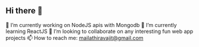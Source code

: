 ## Hi there 👋
🔭 I’m currently working on NodeJS apis with Mongodb
🌱 I’m currently learning ReactJS
👯 I’m looking to collaborate on any interesting fun web app projects
📫 How to reach me: mailathiravajit@gmail.com
<!--
**Athira2199/Athira2199** is a ✨ _special_ ✨ repository because its `README.md` (this file) appears on your GitHub profile.

Here are some ideas to get you started:

 
- 🤔 I’m looking for help with ...
- 💬 Ask me about ...

- 😄 Pronouns: ...
- ⚡ Fun fact: ...
-->
